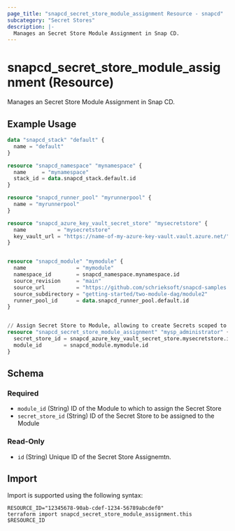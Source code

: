 ```yaml
---
page_title: "snapcd_secret_store_module_assignment Resource - snapcd"
subcategory: "Secret Stores"
description: |-
  Manages an Secret Store Module Assignment in Snap CD.
---
```


# snapcd_secret_store_module_assignment (Resource)

Manages an Secret Store Module Assignment in Snap CD.


## Example Usage

```terraform
data "snapcd_stack" "default" {
  name = "default"
}

resource "snapcd_namespace" "mynamespace" {
  name     = "mynamespace"
  stack_id = data.snapcd_stack.default.id
}

resource "snapcd_runner_pool" "myrunnerpool" {
  name = "myrunnerpool"
}

resource "snapcd_azure_key_vault_secret_store" "mysecretstore" {
  name          = "mysecretstore"
  key_vault_url = "https://name-of-my-azure-key-vault.vault.azure.net/"
}


resource "snapcd_module" "mymodule" {
  name                = "mymodule"
  namespace_id        = snapcd_namespace.mynamespace.id
  source_revision     = "main"
  source_url          = "https://github.com/schrieksoft/snapcd-samples.git"
  source_subdirectory = "getting-started/two-module-dag/module2"
  runner_pool_id      = data.snapcd_runner_pool.default.id
}


// Assign Secret Store to Module, allowing to create Secrets scoped to this Module to be created in this Secret Store
resource "snapcd_secret_store_module_assignment" "mysp_administrator" {
  secret_store_id = snapcd_azure_key_vault_secret_store.mysecretstore.id
  module_id       = snapcd_module.mymodule.id
}
```

<!-- schema generated by tfplugindocs -->
## Schema

### Required

- `module_id` (String) ID of the Module to which to assign the Secret Store
- `secret_store_id` (String) ID of the Secret Store to be assigned to the Module

### Read-Only

- `id` (String) Unique ID of the Secret Store Assignemtn.

## Import

Import is supported using the following syntax:

```shell
RESOURCE_ID="12345678-90ab-cdef-1234-56789abcdef0"
terraform import snapcd_secret_store_module_assignment.this $RESOURCE_ID
```

